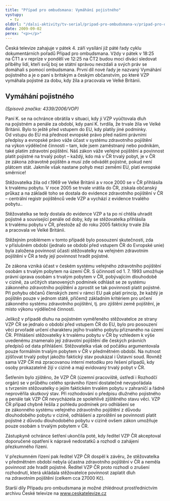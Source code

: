 ```yaml
---
title: "Případ pro ombudsmana: Vymáhání pojistného"
vystupy:
  - tv
oldUrl: "/dalsi-aktivity/tv-serial/pripad-pro-ombudsmana-v/pripad-pro-ombudsmana-vymahani-pojistneho/"
date: 2009-09-02
perex: "<p></p>"
---
```


<!-- imported from the old website -->

<p class="Normln perex">Česká televize zahajuje v pátek 4. září vysílání již páté řady cyklu dokumentárních pořadů Případ pro ombudsmana. Vždy v pátek v 18:25 na ČT1 a v repríze v pondělí ve 12:25 na ČT2 budou moci diváci sledovat příběhy lidí, kteří svůj boj se státní správou nevzdali a svých práv se domáhali s pomocí ombudsmana. První díl nové řady je nazvaný Vymáhání pojistného a je o paní s britským a českým občanstvím, po které VZP vymáhala pojistné za dobu, kdy žila a pracovala ve Velké Británii.</p><h2 style="TEXT-DECORATION: none" class="Nadpis1">Vymáhání pojistného</h2><p class="Normln"><span style="FONT-STYLE: italic">(</span><span style="FONT-STYLE: italic">Spisová značka: 4339/2006</span><span style="FONT-STYLE: italic">/VOP)</span></p><p class="Normln">Paní K. se na ochránce obrátila v situaci, kdy jí VZP vyúčtovala dluh na pojistném a penále za období, kdy paní K. tvrdila, že trvale žila ve Velké Británii. Bylo to ještě před vstupem do EU, kdy platily jiné podmínky. Od vstupu do EU má přednost evropské právo před našimi právními předpisy a evropské právo váže účast v systému zdravotního pojištění na výkon výdělečné činnosti – tam, kde jsem zaměstnaný nebo podnikám, také platím zdravotní pojištění. Náš zákon váže veřejné pojištění a povinnost platit pojistné na trvalý pobyt – každý, kdo má v ČR trvalý pobyt, je v ČR ze zákona zdravotně pojištěn a musí zde odvádět pojistné, pokud není plátcem stát. Jakmile však nastane pohyb mezi zeměmi EU, platí evropské směrnice!</p><p class="Normln">Stěžovatelka žila od r.1969 ve Velké Británii a v roce 2000 se v ČR přihlásila k trvalému pobytu. V roce 2005 se trvale vrátila do ČR, získala občanský průkaz a na základě toho se dostala do evidence zdravotního pojištění v ČR – centrální registr pojištěnců vede VZP a vychází z evidence trvalého pobytu..</p><p class="Normln">Stěžovatelka se tedy dostala do evidence VZP a ta po ní chtěla uhradit pojistné a související penále od doby, kdy se stěžovatelka přihlásila k trvalému pobytu v ČR, přestože až do roku 2005 fakticky trvale žila a pracovala ve Velké Británii.</p><p class="Normln">Stěžejním problémem v tomto případě bylo posouzení skutečnosti, zda v příslušném období (jednalo se období před vstupem ČR do Evropské unie) byla založena povinnost účasti stěžovatelky na veřejném zdravotním pojištění v ČR a tedy její povinnost hradit pojistné.</p><p class="Normln">Ze zákona vzniká účast v českém systému veřejného zdravotního pojištění osobám s trvalým pobytem na území ČR. S účinností od 1. 7. 1993 umožňuje právní úprava osobám s trvalým pobytem v ČR, pobývajícím dlouhodobě v cizině, za určitých stanovených podmínek odhlásit se ze systému zákonného zdravotního pojištění a zprostit se tak povinnosti platit pojistné. Při pohybu občanů členských zemí v rámci EU pak platí princip, že každý je pojištěn pouze v jednom státě, přičemž základním kritériem pro určení zákonného systému zdravotního pojištění, tj. pro zjištění země pojištění, je místo výkonu výdělečné činnosti.</p><p class="Normln">Jelikož v případě dluhu na pojistném vyměřeného stěžovatelce ze strany VZP ČR se jednalo o období před vstupem ČR do EU, bylo pro posouzení věci prvořadé určení charakteru jejího trvalého pobytu přiznaného na území ČR. Přihlášení stěžovatelky k trvalému pobytu v ČR by vzhledem k výše uvedenému znamenalo její zdravotní pojištění dle českých právních předpisů od data přihlášení. Stěžovatelka však od počátku argumentovala pouze formálním trvalým pobytem v ČR v předmětném období. Na nutnost zjišťovat trvalý pobyt jakožto faktický stav poukázal i Ústavní soud. Rovněž sama VZP ČR má zpracovanou interní metodiku pro řešení případů, kdy osoby prokazatelně žijí v cizině a mají evidovaný trvalý pobyt v ČR.</p><p class="Normln">Šetřením bylo zjištěno, že VZP ČR (územní pracoviště, ústředí i Rozhodčí orgán) se v průběhu celého správního řízení dostatečně nevypořádala s tvrzením stěžovatelky o jejím faktickém trvalém pobytu v zahraničí a řádně neprověřila skutkový stav. Při rozhodování o předpisu dlužného pojistného a penále tak VZP ČR nevycházela ze spolehlivě zjištěného stavu věci. VZP ČR případ chybně řešila z pohledu podmínek pro odhlášení se ze zákonného systému veřejného zdravotního pojištění z důvodu dlouhodobého pobytu v cizině, odhlášení a zproštění se povinnosti platit pojistné z důvodu dlouhodobého pobytu v cizině ovšem zákon umožňuje pouze osobám s trvalým pobytem v ČR.</p><p class="Normln">Zástupkyně ochránce šetření ukončila poté, kdy ředitel VZP ČR akceptoval doporučené opatření k nápravě nedostatků a rozhodl o zahájení přezkumného řízení.</p><p class="Normln">V přezkumném řízení pak ředitel VZP ČR dospěl k závěru, že stěžovatelka v předmětném období nebyla účastna zdravotního pojištění v ČR a neměla povinnost zde hradit pojistné. Ředitel VZP ČR proto rozhodl o zrušení rozhodnutí, která ukládala stěžovatelce povinnost zaplatit dluh na zdravotním pojištění (celkem cca 27000 Kč).</p><p class="Normln">Starší díly Případu pro ombudsmana je možné zhlédnout prostřednictvím archivu České televize na <a href="http://www.ceskatelevize.cz">www.ceskatelevize.cz</a></p>
